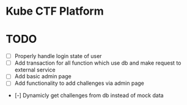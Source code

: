 # Kube CTF Platform

# TODO
- [ ] Properly handle login state of user
- [ ] Add transaction for all function which use db and make request to external service
- [ ] Add basic admin page
- [ ] Add functionality to add challenges via admin page
- [-] Dynamicly get challenges from db instead of mock data
